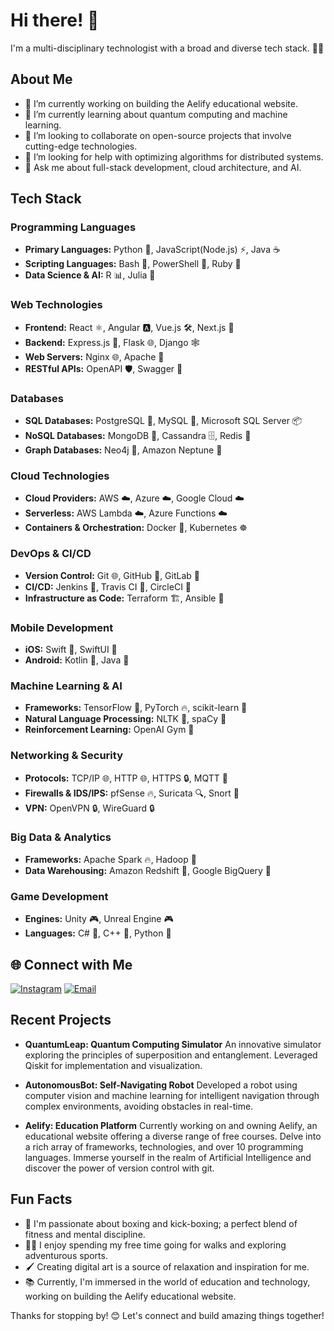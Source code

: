 # Hi there! 👋

I'm a multi-disciplinary technologist with a broad and diverse tech stack. 👨‍💻

## About Me

- 🔭 I’m currently working on building the Aelify educational website.
- 🌱 I’m currently learning about quantum computing and machine learning.
- 👯 I’m looking to collaborate on open-source projects that involve cutting-edge technologies.
- 🤔 I’m looking for help with optimizing algorithms for distributed systems.
- 💬 Ask me about full-stack development, cloud architecture, and AI.

## Tech Stack

### Programming Languages
- **Primary Languages:** Python 🐍, JavaScript(Node.js) ⚡, Java ☕
- **Scripting Languages:** Bash 🐚, PowerShell 🔄, Ruby 💎
- **Data Science & AI:** R 📊, Julia 🧠

### Web Technologies
- **Frontend:** React ⚛️, Angular 🅰️, Vue.js 🛠️, Next.js 🚀
- **Backend:** Express.js 🚄, Flask 🌐, Django 🕸️
- **Web Servers:** Nginx 🌐, Apache 🚀
- **RESTful APIs:** OpenAPI 🛡️, Swagger 🚀

### Databases
- **SQL Databases:** PostgreSQL 🐘, MySQL 🐬, Microsoft SQL Server 📦
- **NoSQL Databases:** MongoDB 🍃, Cassandra 🗄️, Redis 🔄
- **Graph Databases:** Neo4j 🔄, Amazon Neptune 🌊

### Cloud Technologies
- **Cloud Providers:** AWS ☁️, Azure ☁️, Google Cloud ☁️
- **Serverless:** AWS Lambda ☁️, Azure Functions ☁️
- **Containers & Orchestration:** Docker 🐳, Kubernetes ☸️

### DevOps & CI/CD
- **Version Control:** Git 🌐, GitHub 🐙, GitLab 🦊
- **CI/CD:** Jenkins 🔄, Travis CI 🚦, CircleCI 🔄
- **Infrastructure as Code:** Terraform 🏗️, Ansible 🔧

### Mobile Development
- **iOS:** Swift 📱, SwiftUI 📱
- **Android:** Kotlin 📱, Java 📱

### Machine Learning & AI
- **Frameworks:** TensorFlow 🤖, PyTorch 🔥, scikit-learn 🧠
- **Natural Language Processing:** NLTK 📜, spaCy 📜
- **Reinforcement Learning:** OpenAI Gym 🤖

### Networking & Security
- **Protocols:** TCP/IP 🌐, HTTP 🌐, HTTPS 🔒, MQTT 📡
- **Firewalls & IDS/IPS:** pfSense 🔥, Suricata 🔍, Snort 🚦
- **VPN:** OpenVPN 🔒, WireGuard 🔒

### Big Data & Analytics
- **Frameworks:** Apache Spark 🔥, Hadoop 🐘
- **Data Warehousing:** Amazon Redshift 🏰, Google BigQuery 🔄

### Game Development
- **Engines:** Unity 🎮, Unreal Engine 🎮
- **Languages:** C# 🔄, C++ 🔄, Python 🐍

## 🌐 Connect with Me

[![Instagram](https://img.shields.io/badge/Instagram-@aelifysoftware-000000?style=for-the-badge&logo=instagram&logoColor=white)](https://www.instagram.com/aelifysoftware/)
[![Email](https://img.shields.io/badge/Email-aelify%40outlook.com-000000?style=for-the-badge&logo=gmail&logoColor=white)](mailto:aelify@outlook.com)

## Recent Projects

- **QuantumLeap: Quantum Computing Simulator**
  An innovative simulator exploring the principles of superposition and entanglement. Leveraged Qiskit for implementation and visualization.

- **AutonomousBot: Self-Navigating Robot**
  Developed a robot using computer vision and machine learning for intelligent navigation through complex environments, avoiding obstacles in real-time.

- **Aelify: Education Platform**
  Currently working on and owning Aelify, an educational website offering a diverse range of free courses. Delve into a rich array of frameworks, technologies, and over 10 programming languages. Immerse yourself in the realm of Artificial Intelligence and discover the power of version control with git.

## Fun Facts

- 🥊 I'm passionate about boxing and kick-boxing; a perfect blend of fitness and mental discipline.
- 🚶‍♂️ I enjoy spending my free time going for walks and exploring adventurous sports.
- 🖌️ Creating digital art is a source of relaxation and inspiration for me.
- 📚 Currently, I'm immersed in the world of education and technology, working on building the Aelify educational website.

Thanks for stopping by! 😊 Let's connect and build amazing things together!
